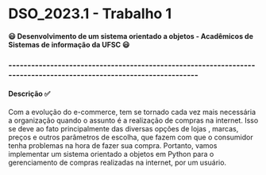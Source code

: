 # DSO_2023.1 - Trabalho 1
#### :smiley: Desenvolvimento de um sistema orientado a objetos - Acadêmicos de Sistemas de informação da UFSC :smiley:
### -------------------------------------------------------------------------------------------------------------------
#### Descrição :white_check_mark:
Com a evolução do e-commerce, tem se tornado cada vez mais necessária a organização quando o assunto 
é a realização de compras na internet. Isso se deve ao fato principalmente das diversas opções de 
lojas , marcas, preços e outros parâmetros de escolha, que fazem com que o consumidor tenha problemas 
na hora de fazer sua compra.
Portanto, vamos implementar um sistema orientado a objetos em Python para o gerenciamento de compras 
realizadas na internet, por um usuário.



